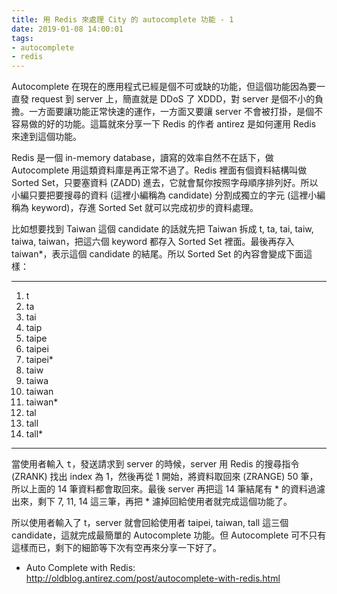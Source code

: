 ```yaml
---
title: 用 Redis 來處理 City 的 autocomplete 功能 - 1
date: 2019-01-08 14:00:01
tags:
- autocomplete
- redis
---
```


Autocomplete 在現在的應用程式已經是個不可或缺的功能，但這個功能因為要一直發 request 到 server 上，簡直就是 DDoS 了 XDDD，對 server 是個不小的負擔。一方面要讓功能正常快速的運作，一方面又要讓 server 不會被打掛，是個不容易做的好的功能。這篇就來分享一下 Redis 的作者 antirez 是如何運用 Redis 來達到這個功能。

Redis 是一個 in-memory database，讀寫的效率自然不在話下，做 Autocomplete 用這類資料庫是再正常不過了。Redis 裡面有個資料結構叫做 Sorted Set，只要塞資料 (ZADD) 進去，它就會幫你按照字母順序排列好。所以小編只要把要搜尋的資料 (這裡小編稱為 candidate) 分割成獨立的字元 (這裡小編稱為 keyword)，存進 Sorted Set 就可以完成初步的資料處理。

比如想要找到 Taiwan 這個 candidate 的話就先把 Taiwan 拆成 t, ta, tai, taiw, taiwa, taiwan，把這六個 keyword 都存入 Sorted Set 裡面。最後再存入 taiwan*，表示這個 candidate 的結尾。所以 Sorted Set 的內容會變成下面這樣：

---

1. t
2. ta
3. tai
4. taip
5. taipe
6. taipei
7. taipei*
8. taiw
9. taiwa
10. taiwan
11. taiwan*
12. tal
13. tall
14. tall*

---

當使用者輸入 <kbd>t</kbd>，發送請求到 server 的時候，server 用 Redis 的搜尋指令 (ZRANK) 找出 index 為 1，然後再從 1 開始，將資料取回來 (ZRANGE) 50 筆，所以上面的 14 筆資料都會取回來。最後 server 再把這 14 筆結尾有 * 的資料過濾出來，剩下 7, 11, 14 這三筆，再把 * 濾掉回給使用者就完成這個功能了。

所以使用者輸入了 t，server 就會回給使用者 taipei, taiwan, tall 這三個 candidate，這就完成最簡單的 Autocomplete 功能。但 Autocomplete 可不只有這樣而已，剩下的細節等下次有空再來分享一下好了。

* Auto Complete with Redis: http://oldblog.antirez.com/post/autocomplete-with-redis.html